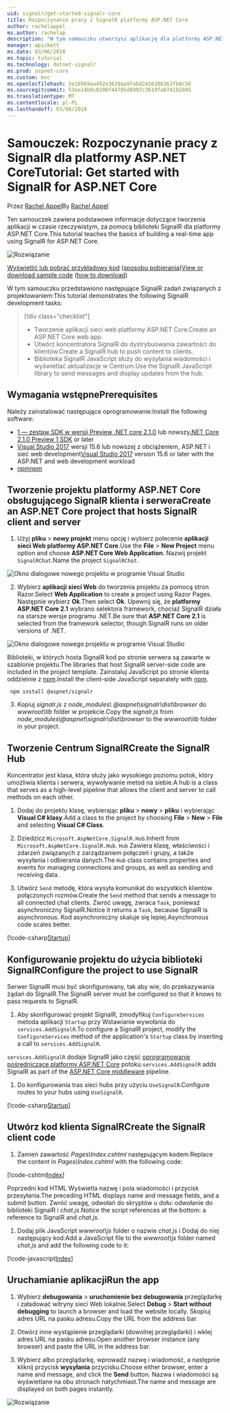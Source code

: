 ```yaml
---
uid: signalr/get-started-signalr-core
title: Rozpoczynanie pracy z SignalR platformy ASP.NET Core
author: rachelappel
ms.author: rachelap
description: "W tym samouczku utworzysz aplikację dla platformy ASP.NET Core za pomocą biblioteki SignalR."
manager: wpickett
ms.date: 03/06/2018
ms.topic: tutorial
ms.technology: dotnet-signalr
ms.prod: aspnet-core
ms.custom: mvc
ms.openlocfilehash: 5e16569aa492e3639aa97abd241610b361fb0c56
ms.sourcegitcommit: 53ee14b9c8200f44705d8997c3619fa874192d45
ms.translationtype: MT
ms.contentlocale: pl-PL
ms.lasthandoff: 03/08/2018
---
```

# <a name="tutorial-get-started-with-signalr-for-aspnet-core"></a><span data-ttu-id="c285c-103">Samouczek: Rozpoczynanie pracy z SignalR dla platformy ASP.NET Core</span><span class="sxs-lookup"><span data-stu-id="c285c-103">Tutorial: Get started with SignalR for ASP.NET Core</span></span>

<span data-ttu-id="c285c-104">Przez [Rachel Appel](https://twitter.com/rachelappel)</span><span class="sxs-lookup"><span data-stu-id="c285c-104">By [Rachel Appel](https://twitter.com/rachelappel)</span></span>

<span data-ttu-id="c285c-105">Ten samouczek zawiera podstawowe informacje dotyczące tworzenia aplikacji w czasie rzeczywistym, za pomocą biblioteki SignalR dla platformy ASP.NET Core.</span><span class="sxs-lookup"><span data-stu-id="c285c-105">This tutorial teaches the basics of building a real-time app using SignalR for ASP.NET Core.</span></span>

   ![Rozwiązanie](get-started-signalr-core/_static/signalr-get-started-finished.png)

<span data-ttu-id="c285c-107">[Wyświetlić lub pobrać przykładowy kod](https://github.com/aspnet/Docs/tree/master/aspnetcore/signalr/get-started-signalr-core/sample/) ([sposobu pobierania](xref:tutorials/index#how-to-download-a-sample))</span><span class="sxs-lookup"><span data-stu-id="c285c-107">[View or download sample code](https://github.com/aspnet/Docs/tree/master/aspnetcore/signalr/get-started-signalr-core/sample/) ([how to download](xref:tutorials/index#how-to-download-a-sample))</span></span>

<span data-ttu-id="c285c-108">W tym samouczku przedstawiono następujące SignalR zadań związanych z projektowaniem:</span><span class="sxs-lookup"><span data-stu-id="c285c-108">This tutorial demonstrates the following SignalR development tasks:</span></span>

> [!div class="checklist"]
> * <span data-ttu-id="c285c-109">Tworzenie aplikacji sieci web platformy ASP.NET Core.</span><span class="sxs-lookup"><span data-stu-id="c285c-109">Create an ASP.NET Core web app.</span></span>
> * <span data-ttu-id="c285c-110">Utwórz koncentratora SignalR do dystrybuowania zawartości do klientów.</span><span class="sxs-lookup"><span data-stu-id="c285c-110">Create a SignalR hub to push content to clients.</span></span>
> * <span data-ttu-id="c285c-111">Biblioteka SignalR JavaScript służy do wysyłania wiadomości i wyświetlać aktualizacje w Centrum.</span><span class="sxs-lookup"><span data-stu-id="c285c-111">Use the SignalR JavaScript library to send messages and display updates from the hub.</span></span>

## <a name="prerequisites"></a><span data-ttu-id="c285c-112">Wymagania wstępne</span><span class="sxs-lookup"><span data-stu-id="c285c-112">Prerequisites</span></span>

<span data-ttu-id="c285c-113">Należy zainstalować następujące oprogramowanie:</span><span class="sxs-lookup"><span data-stu-id="c285c-113">Install the following software:</span></span>

* <span data-ttu-id="c285c-114">[1 — zestaw SDK w wersji Preview .NET core 2.1.0](https://www.microsoft.com/net/download/dotnet-core/sdk-2.1.300-preview1) lub nowszy</span><span class="sxs-lookup"><span data-stu-id="c285c-114">[.NET Core 2.1.0 Preview 1 SDK](https://www.microsoft.com/net/download/dotnet-core/sdk-2.1.300-preview1) or later</span></span>
* <span data-ttu-id="c285c-115">[Visual Studio 2017](https://www.visualstudio.com/downloads/) wersji 15.6 lub nowszej z obciążeniem, ASP.NET i sieć web development</span><span class="sxs-lookup"><span data-stu-id="c285c-115">[Visual Studio 2017](https://www.visualstudio.com/downloads/) version 15.6 or later with the ASP.NET and web development workload</span></span>
* [<span data-ttu-id="c285c-116">npm</span><span class="sxs-lookup"><span data-stu-id="c285c-116">npm</span></span>](https://www.npmjs.com/get-npm)

## <a name="create-an-aspnet-core-project-that-hosts-signalr-client-and-server"></a><span data-ttu-id="c285c-117">Tworzenie projektu platformy ASP.NET Core obsługującego SignalR klienta i serwera</span><span class="sxs-lookup"><span data-stu-id="c285c-117">Create an ASP.NET Core project that hosts SignalR client and server</span></span>

1. <span data-ttu-id="c285c-118">Użyj **pliku** > **nowy projekt** menu opcję i wybierz polecenie **aplikacji sieci Web platformy ASP.NET Core**.</span><span class="sxs-lookup"><span data-stu-id="c285c-118">Use the **File** > **New Project** menu option and choose **ASP.NET Core Web Application**.</span></span> <span data-ttu-id="c285c-119">Nazwij projekt `SignalRChat`.</span><span class="sxs-lookup"><span data-stu-id="c285c-119">Name the project `SignalRChat`.</span></span>

  ![Okno dialogowe nowego projektu w programie Visual Studio](get-started-signalr-core/_static/signalr-new-project-dialog.png)

2. <span data-ttu-id="c285c-121">Wybierz **aplikacji sieci Web** do tworzenia projektu za pomocą stron Razor.</span><span class="sxs-lookup"><span data-stu-id="c285c-121">Select **Web Application** to create a project using Razor Pages.</span></span> <span data-ttu-id="c285c-122">Następnie wybierz **Ok**.</span><span class="sxs-lookup"><span data-stu-id="c285c-122">Then select **Ok**.</span></span> <span data-ttu-id="c285c-123">Upewnij się, że **platformy ASP.NET Core 2.1** wybrano selektora framework, chociaż SignalR działa na starsze wersje programu .NET.</span><span class="sxs-lookup"><span data-stu-id="c285c-123">Be sure that **ASP.NET Core 2.1** is selected from the framework selector, though SignalR runs on older versions of .NET.</span></span>

  ![Okno dialogowe nowego projektu w programie Visual Studio](get-started-signalr-core/_static/signalr-new-project-choose-type.png)

  <span data-ttu-id="c285c-125">Biblioteki, w których hosta SignalR kod po stronie serwera są zawarte w szablonie projektu.</span><span class="sxs-lookup"><span data-stu-id="c285c-125">The libraries that host SignalR server-side code are included in the project template.</span></span> <span data-ttu-id="c285c-126">Zainstaluj JavaScript po stronie klienta oddzielnie z [npm](https://www.npmjs.com/).</span><span class="sxs-lookup"><span data-stu-id="c285c-126">Install the client-side JavaScript separately with [npm](https://www.npmjs.com/).</span></span>

  ```console
   npm install @aspnet/signalr
  ```

3. <span data-ttu-id="c285c-127">Kopiuj *signalr.js* z *node_modules\\ @aspnet\signalr\dist\browser*  do *wwwroot\lib* folder w projekcie.</span><span class="sxs-lookup"><span data-stu-id="c285c-127">Copy the *signalr.js* from *node_modules\\@aspnet\signalr\dist\browser* to the *wwwroot\lib* folder in your project.</span></span>

## <a name="create-the-signalr-hub"></a><span data-ttu-id="c285c-128">Tworzenie Centrum SignalR</span><span class="sxs-lookup"><span data-stu-id="c285c-128">Create the SignalR Hub</span></span>

<span data-ttu-id="c285c-129">Koncentrator jest klasa, która służy jako wysokiego poziomu potok, który umożliwia klienta i serwera, wywoływanie metod na siebie.</span><span class="sxs-lookup"><span data-stu-id="c285c-129">A hub is a class that serves as a high-level pipeline that allows the client and server to call methods on each other.</span></span>

1. <span data-ttu-id="c285c-130">Dodaj do projektu klasę, wybierając **pliku** > **nowy** > **pliku** i wybierając **Visual C# klasy**.</span><span class="sxs-lookup"><span data-stu-id="c285c-130">Add a class to the project by choosing **File** > **New** > **File** and selecting **Visual C# Class**.</span></span> 

1. <span data-ttu-id="c285c-131">Dziedzicz `Microsoft.AspNetCore.SignalR.Hub`.</span><span class="sxs-lookup"><span data-stu-id="c285c-131">Inherit from `Microsoft.AspNetCore.SignalR.Hub`.</span></span> <span data-ttu-id="c285c-132">`Hub` Zawiera klasę, właściwości i zdarzeń związanych z zarządzaniem połączeń i grupy, a także wysyłania i odbierania danych.</span><span class="sxs-lookup"><span data-stu-id="c285c-132">The `Hub` class contains properties and events for managing connections and groups, as well as sending and receiving data.</span></span>

1. <span data-ttu-id="c285c-133">Utwórz `Send` metodę, która wysyła komunikat do wszystkich klientów połączonych rozmów.</span><span class="sxs-lookup"><span data-stu-id="c285c-133">Create the `Send` method that sends a message to all connected chat clients.</span></span> <span data-ttu-id="c285c-134">Zwróć uwagę, zwraca `Task`, ponieważ asynchroniczny SignalR.</span><span class="sxs-lookup"><span data-stu-id="c285c-134">Notice it returns a `Task`, because SignalR is asynchronous.</span></span> <span data-ttu-id="c285c-135">Kod asynchroniczny skaluje się lepiej.</span><span class="sxs-lookup"><span data-stu-id="c285c-135">Asynchronous code scales better.</span></span>

  [!code-csharp[Startup](get-started-signalr-core/sample/Hubs/ChatHub.cs?range=7-14)]

## <a name="configure-the-project-to-use-signalr"></a><span data-ttu-id="c285c-136">Konfigurowanie projektu do użycia biblioteki SignalR</span><span class="sxs-lookup"><span data-stu-id="c285c-136">Configure the project to use SignalR</span></span>

<span data-ttu-id="c285c-137">Serwer SignalR musi być skonfigurowany, tak aby wie, do przekazywania żądań do SignalR.</span><span class="sxs-lookup"><span data-stu-id="c285c-137">The SignalR server must be configured so that it knows to pass requests to SignalR.</span></span>

1. <span data-ttu-id="c285c-138">Aby skonfigurować projekt SignalR, zmodyfikuj `ConfigureServices` metoda aplikacji `Startup` przy Wstawianie wywołania do `services.AddSignalR`.</span><span class="sxs-lookup"><span data-stu-id="c285c-138">To configure a SignalR project, modify the `ConfigureServices` method of the application's `Startup` class by inserting a call to `services.AddSignalR`.</span></span>

  <span data-ttu-id="c285c-139">`services.AddSignalR` dodaje SignalR jako część [oprogramowanie pośredniczące platformy ASP.NET Core](xref:fundamentals/middleware/index) potoku.</span><span class="sxs-lookup"><span data-stu-id="c285c-139">`services.AddSignalR` adds SignalR as part of the [ASP.NET Core middleware](xref:fundamentals/middleware/index) pipeline.</span></span>

1. <span data-ttu-id="c285c-140">Do konfigurowania tras sieci hubs przy użyciu `UseSignalR`.</span><span class="sxs-lookup"><span data-stu-id="c285c-140">Configure routes to your hubs using `UseSignalR`.</span></span>

  [!code-csharp[Startup](get-started-signalr-core/sample/Startup.cs?highlight=22,40-43)]

## <a name="create-the-signalr-client-code"></a><span data-ttu-id="c285c-141">Utwórz kod klienta SignalR</span><span class="sxs-lookup"><span data-stu-id="c285c-141">Create the SignalR client code</span></span>

1. <span data-ttu-id="c285c-142">Zamień zawartość *Pages\Index.cshtml* następującym kodem:</span><span class="sxs-lookup"><span data-stu-id="c285c-142">Replace the content in *Pages\Index.cshtml* with the following code:</span></span>

  [!code-cshtml[Index](get-started-signalr-core/sample/Pages/Index.cshtml)]

  <span data-ttu-id="c285c-143">Poprzedni kod HTML Wyświetla nazwę i pola wiadomości i przycisk przesyłania.</span><span class="sxs-lookup"><span data-stu-id="c285c-143">The preceding HTML displays name and message fields, and a submit button.</span></span> <span data-ttu-id="c285c-144">Zwróć uwagę, odwołań do skryptów u dołu: odwołanie do biblioteki SignalR i *chat.js*.</span><span class="sxs-lookup"><span data-stu-id="c285c-144">Notice the script references at the bottom: a reference to SignalR and *chat.js*.</span></span>

1. <span data-ttu-id="c285c-145">Dodaj plik JavaScript *wwwroot\js* folder o nazwie *chat.js* i Dodaj do niej następujący kod:</span><span class="sxs-lookup"><span data-stu-id="c285c-145">Add a JavaScript file to the *wwwroot\js* folder named *chat.js* and add the following code to it:</span></span>

  [!code-javascript[Index](get-started-signalr-core/sample/wwwroot/js/chat.js)]

## <a name="run-the-app"></a><span data-ttu-id="c285c-146">Uruchamianie aplikacji</span><span class="sxs-lookup"><span data-stu-id="c285c-146">Run the app</span></span>

1. <span data-ttu-id="c285c-147">Wybierz **debugowania** > **uruchomienie bez debugowania** przeglądarkę i załadować witryny sieci Web lokalnie.</span><span class="sxs-lookup"><span data-stu-id="c285c-147">Select **Debug** > **Start without debugging** to launch a browser and load the website locally.</span></span> <span data-ttu-id="c285c-148">Skopiuj adres URL na pasku adresu.</span><span class="sxs-lookup"><span data-stu-id="c285c-148">Copy the URL from the address bar.</span></span>

1. <span data-ttu-id="c285c-149">Otwórz inne wystąpienie przeglądarki (dowolnej przeglądarki) i wklej adres URL na pasku adresu.</span><span class="sxs-lookup"><span data-stu-id="c285c-149">Open another browser instance (any browser) and paste the URL in the address bar.</span></span>

1. <span data-ttu-id="c285c-150">Wybierz albo przeglądarkę, wprowadź nazwę i wiadomość, a następnie kliknij przycisk **wysyłania** przycisku.</span><span class="sxs-lookup"><span data-stu-id="c285c-150">Choose either browser, enter a name and message, and click the **Send** button.</span></span> <span data-ttu-id="c285c-151">Nazwa i wiadomości są wyświetlane na obu stronach natychmiast.</span><span class="sxs-lookup"><span data-stu-id="c285c-151">The name and message are displayed on both pages instantly.</span></span>

  ![Rozwiązanie](get-started-signalr-core/_static/signalr-get-started-finished.png)
